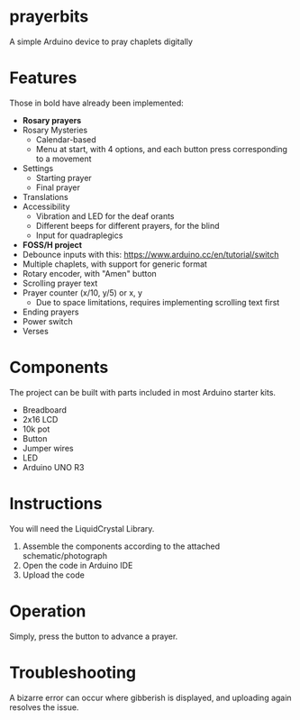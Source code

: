 # prayerbits
A simple Arduino device to pray chaplets digitally

# Features
Those in bold have already been implemented:
  * **Rosary prayers**
  * Rosary Mysteries
    * Calendar-based
    * Menu at start, with 4 options, and each button press corresponding to a movement
  * Settings
    * Starting prayer
    * Final prayer
  * Translations
  * Accessibility
    * Vibration and LED for the deaf orants
    * Different beeps for different prayers, for the blind
    * Input for quadraplegics
  * **FOSS/H project**
  * Debounce inputs with this: https://www.arduino.cc/en/tutorial/switch
  * Multiple chaplets, with support for generic format
  * Rotary encoder, with "Amen" button
  * Scrolling prayer text
  * Prayer counter (x/10, y/5) or x, y
    * Due to space limitations, requires implementing scrolling text first
  * Ending prayers
  * Power switch
  * Verses

# Components
The project can be built with parts included in most Arduino starter kits.
* Breadboard
* 2x16 LCD
* 10k pot
* Button
* Jumper wires
* LED
* Arduino UNO R3

# Instructions
You will need the LiquidCrystal Library.

1. Assemble the components according to the attached schematic/photograph
2. Open the code in Arduino IDE
3. Upload the code

# Operation
Simply, press the button to advance a prayer.

# Troubleshooting
A bizarre error can occur where gibberish is displayed, and uploading again resolves the issue.

